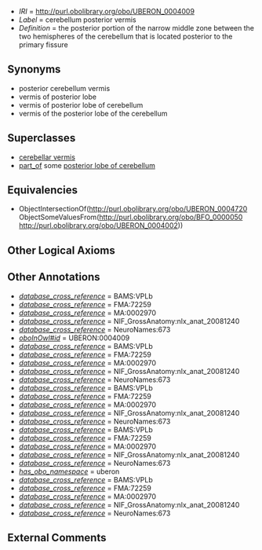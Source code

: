  * *IRI* = http://purl.obolibrary.org/obo/UBERON_0004009
 * *Label* = cerebellum posterior vermis
 * *Definition* = the posterior portion of the narrow middle zone between the two hemispheres of the cerebellum that is located posterior to the primary fissure

## Synonyms

 * posterior cerebellum vermis
 * vermis of posterior lobe
 * vermis of posterior lobe of cerebellum
 * vermis of the posterior lobe of the cerebellum

## Superclasses

 * [cerebellar vermis](../../UBERON/20/UBERON_0004720.md)
 * [part_of](../../BFO/50/BFO_0000050.md) some [posterior lobe of cerebellum](../../UBERON/02/UBERON_0004002.md)

## Equivalencies

 * ObjectIntersectionOf(<http://purl.obolibrary.org/obo/UBERON_0004720> ObjectSomeValuesFrom(<http://purl.obolibrary.org/obo/BFO_0000050> <http://purl.obolibrary.org/obo/UBERON_0004002>))

## Other Logical Axioms


## Other Annotations

 * *[database_cross_reference](../../ef/oboInOwl#hasDbXref.md)* = BAMS:VPLb
 * *[database_cross_reference](../../ef/oboInOwl#hasDbXref.md)* = FMA:72259
 * *[database_cross_reference](../../ef/oboInOwl#hasDbXref.md)* = MA:0002970
 * *[database_cross_reference](../../ef/oboInOwl#hasDbXref.md)* = NIF_GrossAnatomy:nlx_anat_20081240
 * *[database_cross_reference](../../ef/oboInOwl#hasDbXref.md)* = NeuroNames:673
 * *[oboInOwl#id](../../id/oboInOwl#id.md)* = UBERON:0004009
 * *[database_cross_reference](../../ef/oboInOwl#hasDbXref.md)* = BAMS:VPLb
 * *[database_cross_reference](../../ef/oboInOwl#hasDbXref.md)* = FMA:72259
 * *[database_cross_reference](../../ef/oboInOwl#hasDbXref.md)* = MA:0002970
 * *[database_cross_reference](../../ef/oboInOwl#hasDbXref.md)* = NIF_GrossAnatomy:nlx_anat_20081240
 * *[database_cross_reference](../../ef/oboInOwl#hasDbXref.md)* = NeuroNames:673
 * *[database_cross_reference](../../ef/oboInOwl#hasDbXref.md)* = BAMS:VPLb
 * *[database_cross_reference](../../ef/oboInOwl#hasDbXref.md)* = FMA:72259
 * *[database_cross_reference](../../ef/oboInOwl#hasDbXref.md)* = MA:0002970
 * *[database_cross_reference](../../ef/oboInOwl#hasDbXref.md)* = NIF_GrossAnatomy:nlx_anat_20081240
 * *[database_cross_reference](../../ef/oboInOwl#hasDbXref.md)* = NeuroNames:673
 * *[database_cross_reference](../../ef/oboInOwl#hasDbXref.md)* = BAMS:VPLb
 * *[database_cross_reference](../../ef/oboInOwl#hasDbXref.md)* = FMA:72259
 * *[database_cross_reference](../../ef/oboInOwl#hasDbXref.md)* = MA:0002970
 * *[database_cross_reference](../../ef/oboInOwl#hasDbXref.md)* = NIF_GrossAnatomy:nlx_anat_20081240
 * *[database_cross_reference](../../ef/oboInOwl#hasDbXref.md)* = NeuroNames:673
 * *[has_obo_namespace](../../ce/oboInOwl#hasOBONamespace.md)* = uberon
 * *[database_cross_reference](../../ef/oboInOwl#hasDbXref.md)* = BAMS:VPLb
 * *[database_cross_reference](../../ef/oboInOwl#hasDbXref.md)* = FMA:72259
 * *[database_cross_reference](../../ef/oboInOwl#hasDbXref.md)* = MA:0002970
 * *[database_cross_reference](../../ef/oboInOwl#hasDbXref.md)* = NIF_GrossAnatomy:nlx_anat_20081240
 * *[database_cross_reference](../../ef/oboInOwl#hasDbXref.md)* = NeuroNames:673

## External Comments

